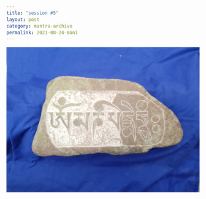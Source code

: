 ```yaml
---
title: "session #5"
layout: post
category: mantra-archive
permalink: 2021-08-24-mani
---
```


![stone8](/assets/images/mani/mani10/stone8.jpg)
